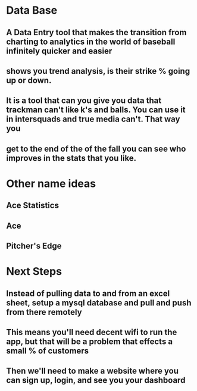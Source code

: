 # Data Base
## A Data Entry tool that makes the transition from charting to analytics in the world of baseball infinitely quicker and easier
## shows you trend analysis, is their strike % going up or down. 

## It is a tool that can you give you data that trackman can't like k's and balls. You can use it in intersquads and true media can't. That way you 
## get to the end of the of the fall you can see who improves in the stats that you like. 

# Other name ideas 
## Ace Statistics
## Ace
## Pitcher's Edge

# Next Steps
## Instead of pulling data to and from an excel sheet, setup a mysql database and pull and push from there remotely
## This means you'll need decent wifi to run the app, but that will be a problem that effects a small % of customers

## 

## Then we'll need to make a website where you can sign up, login, and see you your dashboard
